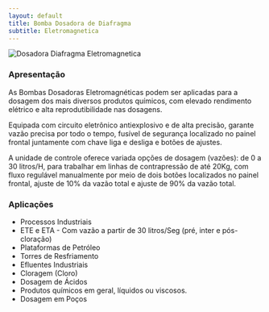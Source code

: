 ```yaml
---
layout: default
title: Bomba Dosadora de Diafragma 
subtitle: Eletromagnetica
---
```


<img class="img-responsive pull-right" src="../../website/images/Dosadora Eletromagnetica.jpg" alt="Dosadora Diafragma Eletromagnetica">

### Apresentação

As Bombas Dosadoras Eletromagnéticas podem ser aplicadas para a dosagem dos mais diversos produtos químicos, com elevado rendimento elétrico e alta reprodutibilidade nas dosagens.

Equipada com circuito eletrônico antiexplosivo e de alta precisão, garante vazão precisa por todo o tempo, fusível de segurança localizado no painel frontal juntamente com chave liga e desliga e botões de ajustes.

A unidade de controle oferece variada opções de dosagem (vazões): de 0 a 30 litros/H, para trabalhar em linhas de contrapressão de até 20Kg, com fluxo regulável manualmente por meio de dois botões localizados no painel frontal, ajuste de 10% da vazão total e ajuste de 90% da vazão total.

### Aplicações
 
- Processos Industriais
- ETE e ETA - Com vazão a partir de 30 litros/Seg (pré, inter e pós-cloração)
- Plataformas de Petróleo
- Torres de Resfriamento
- Efluentes Industriais
- Cloragem (Cloro)
- Dosagem de Ácidos
- Produtos químicos em geral, líquidos ou viscosos.
- Dosagem em Poços
